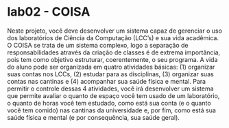 # lab02 - COISA
Neste projeto, você deve desenvolver um sistema capaz de gerenciar o uso dos laboratórios de Ciência da Computação (LCC’s) e sua vida acadêmica. O COISA se trata de um sistema complexo, logo a separação de responsabilidades através da criação de classes é de extrema importância, pois tem como objetivo estruturar, coerentemente, o seu programa.  A vida do aluno pode ser organizada em quatro atividades básicas: (1) organizar suas contas nos LCCs, (2) estudar para as disciplinas, (3) organizar suas contas nas cantinas e (4) acompanhar sua saúde física e mental. Para permitir o controle dessas 4 atividades, você irá desenvolver um sistema que permite avaliar o quanto de espaço você tem usado de um laboratório, o quanto de horas você tem estudado, como está sua conta (e o quanto você tem comido) nas cantinas da universidade e, por fim, como está sua saúde física e mental (e por consequência, sua saúde geral).
